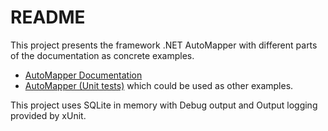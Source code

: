 # README

This project presents the framework .NET AutoMapper with different parts of the documentation as concrete examples.

* [AutoMapper Documentation](https://docs.automapper.org/en/stable)
* [AutoMapper (Unit tests)](https://github.com/AutoMapper/AutoMapper/tree/master/src/UnitTests) which could be used as other examples.

This project uses SQLite in memory with Debug output and Output logging provided by xUnit.